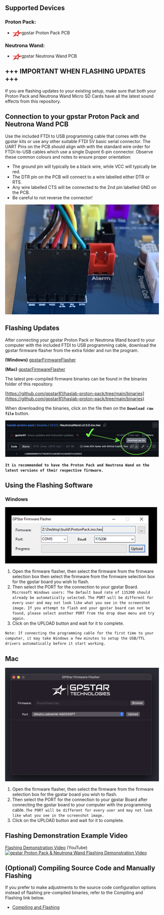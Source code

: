 
## Supported Devices

### Proton Pack:
 
- <img src='images/gpstar_logo.png' width=30 align="left" /> gpstar Proton Pack PCB

### Neutrona Wand:

- <img src='images/gpstar_logo.png' width=30 align="left" /> gpstar Neutrona Wand PCB


## +++ IMPORTANT WHEN FLASHING UPDATES +++
If you are flashing updates to your existing setup, make sure that both your Proton Pack and Neutrona Wand Micro SD Cards have all the latest sound effects from this repository.

## Connection to your gpstar Proton Pack and Neutrona Wand PCB
Use the included FTDI to USB programming cable that comes with the gpstar kits or use any other suitable FTDI 5V basic serial connector. The UART Pins on the PCB should align with with the standard wire order for FTDI-to-USB cables which use a single Dupont 6-pin connector. Observe these common colours and notes to ensure proper orientation:

- The ground pin will typically be a black wire, while VCC will typically be red.
- The DTR pin on the PCB will connect to a wire labelled either DTR or RTS.
- Any wire labelled CTS will be connected to the 2nd pin labelled GND on the PCB.
- Be careful to not reverse the connector!

![UART Connection](images/uart_pack.jpg)

## Flashing Updates
After connecting your gpstar Proton Pack or Neutrona Wand board to your computer with the included FTDI to USB programming cable, download the gpstar firmware flasher from the extra folder and run the program.

**(Windows)**
[gpstarFirmwareFlasher](https://github.com/gpstar81/haslab-proton-pack/raw/main/extras/gpstarFirmwareFlasher.exe)

**(Mac)**
[gpstarFirmwareFlasher](https://github.com/gpstar81/haslab-proton-pack/raw/main/extras/gpstarFirmwareFlasher.exe)

The latest pre-compiled firmware binaries can be found in the binaries folder of this repository.

[https://github.com/gpstar81/haslab-proton-pack/tree/main/binaries](https://github.com/gpstar81/haslab-proton-pack/tree/main/binaries)

When downloading the binaries, click on the file then on the **`Download raw file`** button.

![gpstar firmware flasher](images/flashDownload.png)

**`It is recommended to have the Proton Pack and Neutrona Wand on the latest versions of their respective firmware.`**

## Using the Flashing Software
### Windows ##
![gpstar firmware flasher Windows](images/flash-gpstar-1-firmware.png)

1. Open the firmware flasher, then select the firmware from the firmware selection box then select the firmware from the firmware selection box for the gpstar board you wish to flash.
2. Then select the PORT for the connection to your gpstar Board. `Microsoft Windows users: The Default baud rate of 115200 should already be automatically selected.` `The PORT will be different for every user and may not look like what you see in the screenshot image. If you attempt to flash and your gpstar board can not be found, please select another PORT from the drop down menu and try again.`
3. Click on the UPLOAD button and wait for it to complete.

`Note: If connecting the programming cable for the first time to your computer, it may take Windows a few minutes to setup the USB/TTL drivers automatically before it start working.`

## Mac ##
![gpstar firmware flasher Mac](images/flash-gpstar-firmware-mac.png)

1. Open the firmware flasher, then select the firmware from the firmware selection box for the gpstar board you wish to flash. 
2. Then select the PORT for the connection to your gpstar Board after connecting the gpstar board to your computer with the programming cable. `The PORT will be different for every user and may not look like what you see in the screenshot image.`
3. Click on the UPLOAD button and wait for it to complete.

## Flashing Demonstration Example Video ##
[Flashing Demonstration Video](https://www.youtube.com/watch?v=XBivitW0QFk) (YouTube)
[![gpstar Proton Pack & Neutrona Wand Flashing Demonstration Video](https://img.youtube.com/vi/XBivitW0QFk/maxresdefault.jpg)](https://www.youtube.com/watch?v=XBivitW0QFk)

## (Optional) Compiling Source Code and Manually Flashing
If you prefer to make adjustments to the source code configuration options instead of flashing pre-compiled binaries, refer to the Compiling and Flashing link below.

* [Compiling and Flashing](COMPILING_FLASHING.md)
